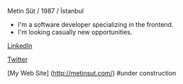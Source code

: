 Metin Süt / 1987 / İstanbul

- I'm a software developer specializing in the frontend.
- I'm looking casually new opportunities.


[LinkedIn](https://www.linkedin.com/in/metinsut/)

[Twitter](https://twitter.com/mtnsut)

[My Web Site] (http://metinsut.com/)
#under construction
